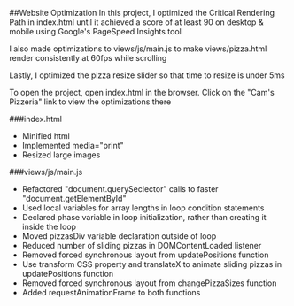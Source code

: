 ##Website Optimization
In this project, I optimized the Critical Rendering Path in index.html until it achieved a score of at least 90 on desktop & mobile using Google's PageSpeed Insights tool [](https://developers.google.com/speed/pagespeed/insights/)

I also made optimizations to views/js/main.js to make views/pizza.html render consistently at 60fps while scrolling

Lastly, I optimized the pizza resize slider so that time to resize is under 5ms

To open the project, open index.html in the browser. Click on the "Cam's Pizzeria" link to view the optimizations there

###index.html
<ul>
  <li>Minified html</li>
  <li>Implemented media="print"</li>
  <li>Resized large images</li>
</ul>

###views/js/main.js
<ul>
  <li>Refactored "document.querySeclector" calls to faster "document.getElementById"</li>
  <li>Used local variables for array lengths in loop condition statements</li>
  <li>Declared phase variable in loop initialization, rather than creating it inside the loop</li>
  <li>Moved pizzasDiv variable declaration outside of loop</lI>
  <li>Reduced number of sliding pizzas in DOMContentLoaded listener</li>
  <li>Removed forced synchronous layout from updatePositions function</li>
  <li>Use transform CSS property and translateX to animate sliding pizzas in updatePositions function</li>
  <li>Removed forced synchronous layout from changePizzaSizes function</li>
  <li>Added requestAnimationFrame to both functions</li>
</ul>
